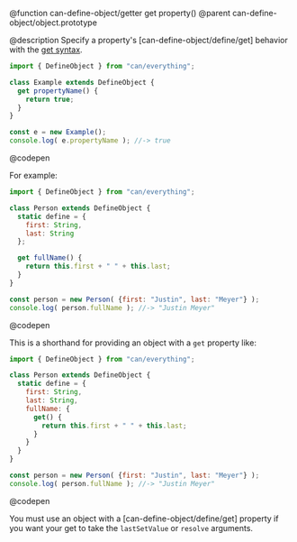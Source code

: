 @function can-define-object/getter get property()
@parent can-define-object/object.prototype

@description Specify a property's [can-define-object/define/get] behavior with the [get syntax](https://developer.mozilla.org/en-US/docs/Web/JavaScript/Reference/Functions/get).

```js
import { DefineObject } from "can/everything";

class Example extends DefineObject {
  get propertyName() {
    return true;
  }
}

const e = new Example();
console.log( e.propertyName ); //-> true
```
@codepen

For example:

```js
import { DefineObject } from "can/everything";

class Person extends DefineObject {
  static define = {
    first: String,
    last: String
  };

  get fullName() {
    return this.first + " " + this.last;
  }
}

const person = new Person( {first: "Justin", last: "Meyer"} );
console.log( person.fullName ); //-> "Justin Meyer"
```
@codepen

This is a shorthand for providing an object with a `get` property like:

```js
import { DefineObject } from "can/everything";

class Person extends DefineObject {
  static define = {
    first: String,
    last: String,
    fullName: {
      get() {
        return this.first + " " + this.last;
      }
    }
  }
}

const person = new Person( {first: "Justin", last: "Meyer"} );
console.log( person.fullName ); //-> "Justin Meyer"
```
@codepen

You must use an object with a [can-define-object/define/get] property if you want your get to take the `lastSetValue` or `resolve` arguments.

